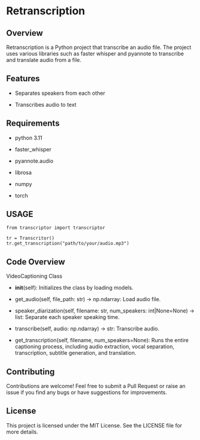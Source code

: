 # Retranscription

## Overview
Retranscription is a Python project that transcribe an audio file. 
The project uses various libraries such as faster whisper and pyannote to transcribe and translate audio from a file.


## Features
- Separates speakers from each other

- Transcribes audio to text

## Requirements
- python 3.11

- faster_whisper

- pyannote.audio

- librosa

- numpy

- torch

## USAGE

```
from transcriptor import transcriptor

tr = Transcritor()
tr.get_transcription("path/to/your/audio.mp3")
```

## Code Overview

VideoCaptioning Class
- __init__(self): Initializes the class by loading models.

- get_audio(self, file_path: str) -> np.ndarray: Load audio file.

- speaker_diarization(self, filename: str, num_speakers: int|None=None) -> list: Separate each speaker speaking time.

- transcribe(self, audio: np.ndarray) -> str: Transcribe audio.

- get_transcription(self, filename, num_speakers=None): Runs the entire captioning process, including audio extraction, vocal separation, transcription, subtitle generation, and translation.

## Contributing
Contributions are welcome! Feel free to submit a Pull Request or raise an issue if you find any bugs or have suggestions for improvements.

## License
This project is licensed under the MIT License. See the LICENSE file for more details.